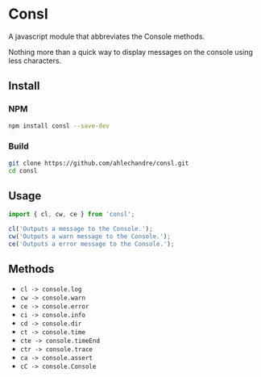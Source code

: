 # Consl
A javascript module that abbreviates the Console methods. 

Nothing more than a quick way to display messages on the console using less characters.

## Install

### NPM
```bash
npm install consl --save-dev
```

### Build
```bash
git clone https://github.com/ahlechandre/consl.git 
cd consl
```

## Usage

```js
import { cl, cw, ce } from 'consl';

cl('Outputs a message to the Console.');
cw('Outputs a warn message to the Console.');
ce('Outputs a error message to the Console.');
```

## Methods 

* `cl -> console.log`
* `cw -> console.warn`
* `ce -> console.error`
* `ci -> console.info`
* `cd -> console.dir`
* `ct -> console.time`
* `cte -> console.timeEnd`
* `ctr -> console.trace`
* `ca -> console.assert`
* `cC -> console.Console`